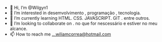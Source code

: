 - 👋 Hi, I’m @Wilgyn1
- 👀 I’m interested in desemvolvimento , programação , tecnologia.
- 🌱 I’m currently learning  HTML. CSS. JAVASCRIPT. GIT . entre outros.
- 💞️ I’m looking to collaborate on . no que for nescessário e estiver no meu alcance.
- 📫 How to reach me ...wiliamcorrea@hotmail.com

<!---
Wilgyn1/Wilgyn1 is a ✨ special ✨ repository because its `README.md` (this file) appears on your GitHub profile.
You can click the Preview link to take a look at your changes.
--->
